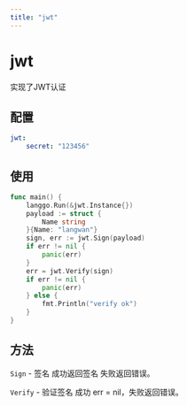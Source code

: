 ```yaml
---
title: "jwt"
---
```

# jwt

实现了JWT认证

## 配置

```yaml
jwt:
    secret: "123456"
```

## 使用

```go
func main() {
	langgo.Run(&jwt.Instance{})
	payload := struct {
		Name string
	}{Name: "langwan"}
	sign, err := jwt.Sign(payload)
	if err != nil {
		panic(err)
	}
	err = jwt.Verify(sign)
	if err != nil {
		panic(err)
	} else {
		fmt.Println("verify ok")
	}
}
```

## 方法

`Sign` - 签名 成功返回签名 失败返回错误。

`Verify` - 验证签名 成功 err = nil，失败返回错误。
